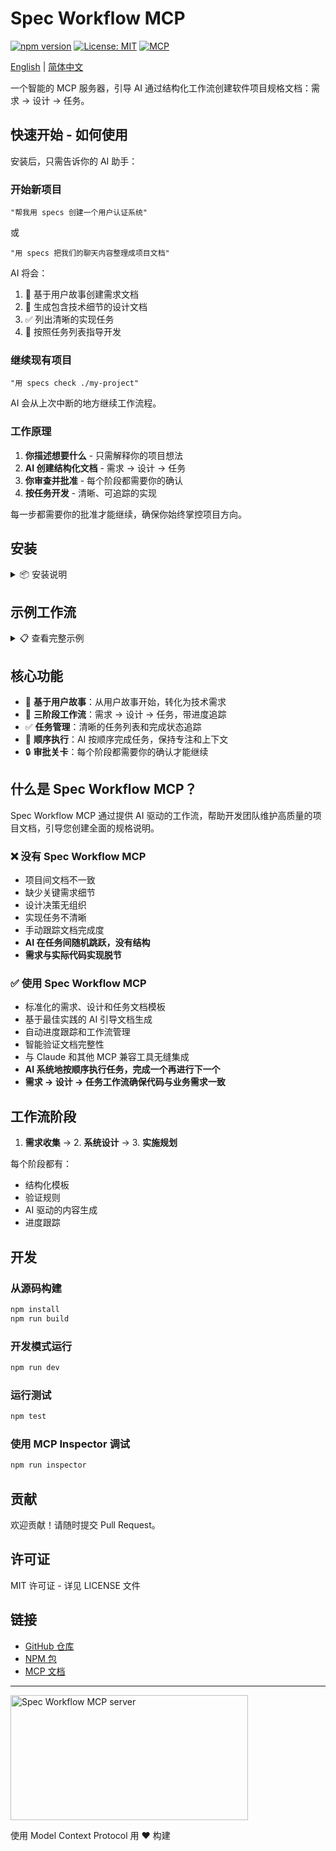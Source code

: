 # Spec Workflow MCP

[![npm version](https://img.shields.io/npm/v/spec-workflow-mcp.svg)](https://www.npmjs.com/package/spec-workflow-mcp)
[![License: MIT](https://img.shields.io/badge/License-MIT-yellow.svg)](https://opensource.org/licenses/MIT)
[![MCP](https://img.shields.io/badge/MCP-Compatible-blue)](https://modelcontextprotocol.com)

[English](README.md) | [简体中文](README-zh.md)

一个智能的 MCP 服务器，引导 AI 通过结构化工作流创建软件项目规格文档：需求 → 设计 → 任务。

## 快速开始 - 如何使用

安装后，只需告诉你的 AI 助手：

### 开始新项目
```
"帮我用 specs 创建一个用户认证系统"
```
或
```
"用 specs 把我们的聊天内容整理成项目文档"
```

AI 将会：
1. 📝 基于用户故事创建需求文档
2. 🎨 生成包含技术细节的设计文档
3. ✅ 列出清晰的实现任务
4. 🚀 按照任务列表指导开发

### 继续现有项目
```
"用 specs check ./my-project"
```

AI 会从上次中断的地方继续工作流程。

### 工作原理

1. **你描述想要什么** - 只需解释你的项目想法
2. **AI 创建结构化文档** - 需求 → 设计 → 任务
3. **你审查并批准** - 每个阶段都需要你的确认
4. **按任务开发** - 清晰、可追踪的实现

每一步都需要你的批准才能继续，确保你始终掌控项目方向。

## 安装

<details>
<summary>📦 安装说明</summary>

### 系统要求

- Node.js ≥ v18.0.0
- npm 或 yarn
- Claude Desktop 或任何兼容 MCP 的客户端

### 在不同 MCP 客户端中安装

#### Claude Code（推荐）

使用 Claude CLI 添加 MCP 服务器：

```bash
claude mcp add spec-workflow-mcp -s user -- npx -y spec-workflow-mcp@latest
```

#### Claude Desktop

添加到您的 Claude Desktop 配置文件：
- macOS: `~/Library/Application Support/Claude/claude_desktop_config.json`
- Windows: `%APPDATA%/Claude/claude_desktop_config.json`
- Linux: `~/.config/Claude/claude_desktop_config.json`

```json
{
  "mcpServers": {
    "spec-workflow": {
      "command": "npx",
      "args": ["-y", "spec-workflow-mcp@latest"]
    }
  }
}
```

#### Cursor

添加到您的 Cursor 配置文件（`~/.cursor/config.json`）：

```json
{
  "mcpServers": {
    "spec-workflow": {
      "command": "npx",
      "args": ["-y", "spec-workflow-mcp@latest"]
    }
  }
}
```

#### Cline

使用 Cline 的 MCP 服务器管理界面添加服务器：

1. 打开安装了 Cline 扩展的 VS Code
2. 打开 Cline 设置（齿轮图标）
3. 导航到 MCP Servers 部分
4. 添加新服务器：
   - Command: `npx`
   - Arguments: `-y spec-workflow-mcp@latest`

#### Windsurf (Codeium)

添加到您的 Windsurf 配置文件（`~/.codeium/windsurf/mcp_config.json`）：

```json
{
  "mcpServers": {
    "spec-workflow": {
      "command": "npx",
      "args": ["-y", "spec-workflow-mcp@latest"],
      "env": {},
      "autoApprove": [],
      "disabled": false,
      "timeout": 60,
      "transportType": "stdio"
    }
  }
}
```

#### VS Code（需要 MCP 扩展）

添加到您的 VS Code 设置（`settings.json`）：

```json
{
  "mcp.servers": {
    "spec-workflow": {
      "command": "npx",
      "args": ["-y", "spec-workflow-mcp@latest"]
    }
  }
}
```

#### Zed

添加到您的 Zed 配置文件（`~/.config/zed/settings.json`）：

```json
{
  "assistant": {
    "version": "2",
    "mcp": {
      "servers": {
        "spec-workflow": {
          "command": "npx",
          "args": ["-y", "spec-workflow-mcp@latest"]
        }
      }
    }
  }
}
```

### 从源码安装

```bash
git clone https://github.com/kingkongshot/specs-mcp.git
cd specs-mcp
npm install
npm run build
```

然后添加到 Claude Desktop 配置：

```json
{
  "mcpServers": {
    "spec-workflow": {
      "command": "node",
      "args": ["/absolute/path/to/specs-mcp/dist/index.js"]
    }
  }
}
```

</details>

## 示例工作流

<details>
<summary>📋 查看完整示例</summary>

### 1. 从一个想法开始
```
你："我需要构建一个用户认证系统"
```

### 2. AI 创建需求
```
AI："我来帮你创建用户认证的 specs。让我先从需求文档开始..."

[创建包含用户故事、功能需求等的 requirements.md]

AI："我已经创建了需求文档。请审查一下，如果需要修改请告诉我。"
```

### 3. 审查并确认
```
你："看起来不错，继续"
```

### 4. AI 创建设计
```
AI："现在我将基于这些需求创建技术设计..."

[创建包含架构、API 设计、数据库模式等的 design.md]
```

### 5. AI 创建任务
```
AI："基于设计，这里是实现任务..."

[创建带有编号任务列表的 tasks.md]
```

### 6. 开始开发
```
AI："让我们从任务 1 开始：设置认证数据库模式..."

[按顺序实现每个任务]
```

</details>

## 核心功能

- 📝 **基于用户故事**：从用户故事开始，转化为技术需求
- 🔄 **三阶段工作流**：需求 → 设计 → 任务，带进度追踪
- ✅ **任务管理**：清晰的任务列表和完成状态追踪
- 🎯 **顺序执行**：AI 按顺序完成任务，保持专注和上下文
- 🔒 **审批关卡**：每个阶段都需要你的确认才能继续

## 什么是 Spec Workflow MCP？

Spec Workflow MCP 通过提供 AI 驱动的工作流，帮助开发团队维护高质量的项目文档，引导您创建全面的规格说明。

### ❌ 没有 Spec Workflow MCP

- 项目间文档不一致
- 缺少关键需求细节
- 设计决策无组织
- 实现任务不清晰  
- 手动跟踪文档完成度
- **AI 在任务间随机跳跃，没有结构**
- **需求与实际代码实现脱节**

### ✅ 使用 Spec Workflow MCP

- 标准化的需求、设计和任务文档模板
- 基于最佳实践的 AI 引导文档生成
- 自动进度跟踪和工作流管理
- 智能验证文档完整性
- 与 Claude 和其他 MCP 兼容工具无缝集成
- **AI 系统地按顺序执行任务，完成一个再进行下一个**
- **需求 → 设计 → 任务工作流确保代码与业务需求一致**

## 工作流阶段

1. **需求收集** → 2. **系统设计** → 3. **实施规划**

每个阶段都有：
- 结构化模板
- 验证规则
- AI 驱动的内容生成
- 进度跟踪

## 开发

### 从源码构建

```bash
npm install
npm run build
```

### 开发模式运行

```bash
npm run dev
```

### 运行测试

```bash
npm test
```

### 使用 MCP Inspector 调试

```bash
npm run inspector
```

## 贡献

欢迎贡献！请随时提交 Pull Request。

## 许可证

MIT 许可证 - 详见 LICENSE 文件

## 链接

- [GitHub 仓库](https://github.com/kingkongshot/specs-workflow-mcp)
- [NPM 包](https://www.npmjs.com/package/spec-workflow-mcp)
- [MCP 文档](https://modelcontextprotocol.com)

---

<a href="https://glama.ai/mcp/servers/@kingkongshot/specs-workflow-mcp">
  <img width="380" height="200" src="https://glama.ai/mcp/servers/@kingkongshot/specs-workflow-mcp/badge" alt="Spec Workflow MCP server" />
</a>

使用 Model Context Protocol 用 ❤️ 构建